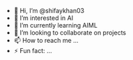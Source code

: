 - 👋 Hi, I’m @shifaykhan03
- 👀 I’m interested in AI
- 🌱 I’m currently learning AIML
- 💞️ I’m looking to collaborate on projects
- 📫 How to reach me ...
- ⚡ Fun fact: ...

<!---
shifaykhan03/shifaykhan03 is a ✨ special ✨ repository because its `README.md` (this file) appears on your GitHub profile.
You can click the Preview link to take a look at your changes.
--->
